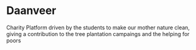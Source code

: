 # Daanveer
Charity Platform driven by the students to make our mother nature clean, giving a contribution to the tree plantation campaings and the helping for poors 
